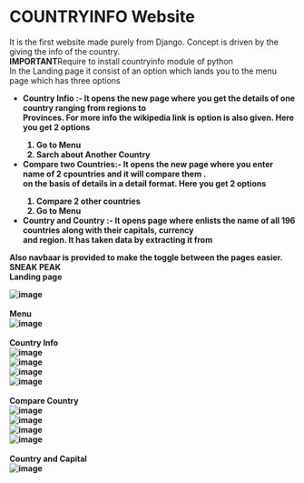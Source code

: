 # COUNTRYINFO Website 
It is the first website made purely from Django.
Concept is driven by the giving the info of the country.
<br>
<B>IMPORTANT</B>Require to install countryinfo module of python
<br>
In the Landing page it consist of an option which lands you to the menu page which has three options
<ul>
  <li> <b>  Country Infio :- <b> It opens the new page where you get the details of one country ranging from regions to <br>
      Provinces. For more info the wikipedia link is option is also given.
    Here you get 2 options
        <ol>
          <li> Go to Menu</li>
          <li> Sarch about Another Country</li>
        </ol>
  </li>
   <li> <b>Compare two Countries:- <b> It opens the new page where you enter name of 2 cpountries and it will compare them . <br>
    on the basis of details in a detail format. Here you get 2 options
        <ol>
          <li>Compare 2 other countries</li>
          <li> Go to Menu</li>
        </ol>
  </li>
     <li> <b>Country and Country :- <b> It opens page where enlists the name of all 196 countries along with their capitals, currency <br>
     and region. It has taken data by extracting it from 
  </li>
</ul>
Also navbaar is provided to make the toggle between the pages easier.
<br>
<b> SNEAK PEAK <b>
<br>
<b>Landing page<b>
<br>
  
![image](https://github.com/Abhishek182005/COUNTRYFACT-PROJECT/assets/164459641/a0d7d89b-d798-4d2f-9b69-21f25bf20c53)
<br>
<br>
<b>Menu<b>
<br>
![image](https://github.com/Abhishek182005/COUNTRYFACT-PROJECT/assets/164459641/bfbb8873-85f9-4c13-ad30-9a30d52b3cc6)
<br>
<br>
<b>Country Info<b>
<br>
![image](https://github.com/Abhishek182005/COUNTRYFACT-PROJECT/assets/164459641/a0d7d89b-d798-4d2f-9b69-21f25bf20c53)
<br>
![image](https://github.com/Abhishek182005/COUNTRYFACT-PROJECT/assets/164459641/ffd32c7c-3529-4636-aee3-5ed6808e4f3c)
<br>
![image](https://github.com/Abhishek182005/COUNTRYFACT-PROJECT/assets/164459641/27d77d24-b671-460e-a171-9505383dbc5b)
<br>
![image](https://github.com/Abhishek182005/COUNTRYFACT-PROJECT/assets/164459641/c64b16fc-4ada-4d44-bc91-75f6e5b7697c)
<br>
<br>
<b>Compare Country<b>
<br>
![image](https://github.com/Abhishek182005/COUNTRYFACT-PROJECT/assets/164459641/ddd73e71-6b51-427e-b5ad-70dc8450db36)
<br>
![image](https://github.com/Abhishek182005/COUNTRYFACT-PROJECT/assets/164459641/74c2dc65-a029-4dcf-a386-7a6c62717b42)
<br>
![image](https://github.com/Abhishek182005/COUNTRYFACT-PROJECT/assets/164459641/c8ceb568-be30-40f1-a176-dd0f4a6ac873)
<br>
![image](https://github.com/Abhishek182005/COUNTRYFACT-PROJECT/assets/164459641/83ed54c7-9911-4278-8b77-d2d30cff61ca)
<br>
<br>
<b>Country and Capital<b>
<br>
![image](https://github.com/Abhishek182005/COUNTRYFACT-PROJECT/assets/164459641/e0c0b278-5a03-4f81-b227-d8397f735f5d)

